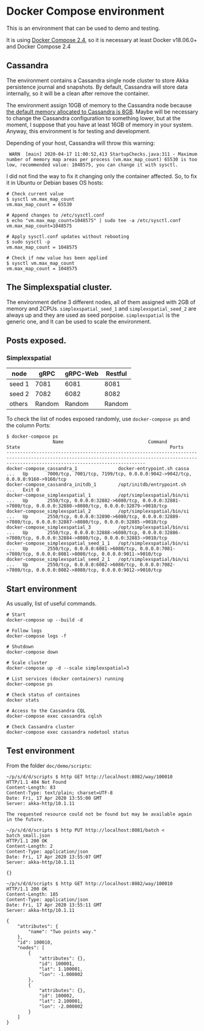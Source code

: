 # Docker Compose environment

This is an environment that can be used to demo and testing.

It is using [Docker Compose 2.4](https://docs.docker.com/compose/), so it is necessary at least Docker v18.06.0+ and
Docker Compose 2.4

## Cassandra

The environment contains a Cassandra single node cluster to store Akka persistence journal and snapshots.
By default, Cassandra will store data internally, so it will be a clean after remove the container.

The environment assign 10GB of memory to the Cassandra node because [the default memory allocated to Cassandra is 8GB](https://cassandra.apache.org/doc/latest/operating/hardware.html).
Maybe will be necessary to change the Cassandra configuration to something lower, but at the moment, I suppose that
you have at least 16GB of memory in your system. Anyway, this environment is for testing and development.


Depending of your host, Cassandra will throw this warning:
```log
 WARN  [main] 2020-04-17 11:00:52,413 StartupChecks.java:311 - Maximum number of memory map areas per process (vm.max_map_count) 65530 is too low, recommended value: 1048575, you can change it with sysctl.
```

I did not find the way to fix it changing only the container affected. So, to fix it in Ubuntu or Debian bases OS hosts:
```shell script
# Check current value
$ sysctl vm.max_map_count
vm.max_map_count = 65530

# Append changes to /etc/sysctl.conf
$ echo "vm.max_map_count=1048575" | sudo tee -a /etc/sysctl.conf
vm.max_map_count=1048575

# Apply sysctl.conf updates without rebooting
$ sudo sysctl -p
vm.max_map_count = 1048575

# Check if new value has been applied
$ sysctl vm.max_map_count
vm.max_map_count = 1048575
```

## The Simplexspatial cluster.
The environment define 3 different nodes, all of them assigned with 2GB of memory and 2CPUs. `simplexspatial_seed_1` and
`simplexspatial_seed_2` are always up and they are used as seed porpoise. `simplexspatial` is the generic one, and It can
be used to scale the environment. 

## Posts exposed.

### Simplexspatial

| node  | gRPC  |  gRPC-Web | Restful  |
|-------|-------|-----------|----------|
| seed 1  | 7081  | 6081  | 8081  |
| seed 2  | 7082  | 6082  | 8082  |
| others  | Random  | Random  | Random  |

To check the list of nodes exposed randomly, use `docker-compose ps` and the column Ports:
```shell script
$ docker-compose ps
                 Name                               Command               State                                                       Ports                                                    
-----------------------------------------------------------------------------------------------------------------------------------------------------------------------------------------------
docker-compose_cassandra_1               docker-entrypoint.sh cassa ...   Up       7000/tcp, 7001/tcp, 7199/tcp, 0.0.0.0:9042->9042/tcp, 0.0.0.0:9160->9160/tcp                                
docker-compose_cassandra_initdb_1        /opt/initdb/entrypoint.sh  ...   Exit 0                                                                                                               
docker-compose_simplexspatial_1          /opt/simplexspatial/bin/si ...   Up       2550/tcp, 0.0.0.0:32882->6080/tcp, 0.0.0.0:32881->7080/tcp, 0.0.0.0:32880->8080/tcp, 0.0.0.0:32879->9010/tcp
docker-compose_simplexspatial_2          /opt/simplexspatial/bin/si ...   Up       2550/tcp, 0.0.0.0:32890->6080/tcp, 0.0.0.0:32889->7080/tcp, 0.0.0.0:32887->8080/tcp, 0.0.0.0:32885->9010/tcp
docker-compose_simplexspatial_3          /opt/simplexspatial/bin/si ...   Up       2550/tcp, 0.0.0.0:32888->6080/tcp, 0.0.0.0:32886->7080/tcp, 0.0.0.0:32884->8080/tcp, 0.0.0.0:32883->9010/tcp
docker-compose_simplexspatial_seed_1_1   /opt/simplexspatial/bin/si ...   Up       2550/tcp, 0.0.0.0:6081->6080/tcp, 0.0.0.0:7081->7080/tcp, 0.0.0.0:8081->8080/tcp, 0.0.0.0:9011->9010/tcp    
docker-compose_simplexspatial_seed_2_1   /opt/simplexspatial/bin/si ...   Up       2550/tcp, 0.0.0.0:6082->6080/tcp, 0.0.0.0:7082->7080/tcp, 0.0.0.0:8082->8080/tcp, 0.0.0.0:9012->9010/tcp   
```

## Start environment
As usually, list of useful commands.

```shell script
# Start
docker-compose up --build -d

# Follow logs
docker-compose logs -f

# Shutdown
docker-compose down

# Scale cluster
docker-compose up -d --scale simplexspatial=3

# List services (docker containers) running
docker-compose ps

# Check status of containes
docker stats

# Access to the Cassandra CQL
docker-compose exec cassandra cqlsh

# Check Cassandra cluster
docker-compose exec cassandra nodetool status
```

## Test environment

From the folder `doc/demo/scripts`:
```shell script
~/p/s/d/d/scripts $ http GET http://localhost:8082/way/100010
HTTP/1.1 404 Not Found
Content-Length: 83
Content-Type: text/plain; charset=UTF-8
Date: Fri, 17 Apr 2020 13:55:00 GMT
Server: akka-http/10.1.11

The requested resource could not be found but may be available again in the future.

~/p/s/d/d/scripts $ http PUT http://localhost:8081/batch < batch_small.json
HTTP/1.1 200 OK
Content-Length: 2
Content-Type: application/json
Date: Fri, 17 Apr 2020 13:55:07 GMT
Server: akka-http/10.1.11

{}

~/p/s/d/d/scripts $ http GET http://localhost:8082/way/100010
HTTP/1.1 200 OK
Content-Length: 185
Content-Type: application/json
Date: Fri, 17 Apr 2020 13:55:11 GMT
Server: akka-http/10.1.11

{
    "attributes": {
        "name": "Two points way."
    },
    "id": 100010,
    "nodes": [
        {
            "attributes": {},
            "id": 100001,
            "lat": 1.100001,
            "lon": -1.000002
        },
        {
            "attributes": {},
            "id": 100002,
            "lat": 2.100001,
            "lon": -2.000002
        }
    ]
}

```
